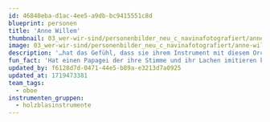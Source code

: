 ```yaml
---
id: 46840eba-d1ac-4ee5-a9db-bc9415551c8d
blueprint: personen
title: 'Anne Willem'
thumbnail: 03_wer-wir-sind/personenbilder_neu_c_navinafotografiert/anne-willem_navinafotografiert-6762-b-a-web.jpg
image: 03_wer-wir-sind/personenbilder_neu_c_navinafotografiert/anne-willem_navinafotografiert-6762-b-a-web.jpg
description: '…hat das Gefühl, dass sie ihrem Instrument mit diesem Orchester eine neue Stimme verleihen kann, indem sie sich von der einzigartigen und originellen Art und Weise inspirieren lässt, wie dieses Orchester gemeinsam Musik spielt und erlebt. Außerdem liebt sie es, ihr eigenes Musiktheater zu machen.'
fun_fact: 'Hat einen Papagei der ihre Stimme und ihr Lachen imitieren kann.'
updated_by: f6128d7d-0471-44e5-b89a-e3213d7a0925
updated_at: 1719473381
team_tags:
  - oboe
instrumenten_gruppen:
  - holzblasinstrumente
---
```

